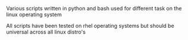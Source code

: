Various scripts written in python and bash used for different task on the linux operating system

All scripts have been tested on rhel operating systems but should be universal across all linux distro's
